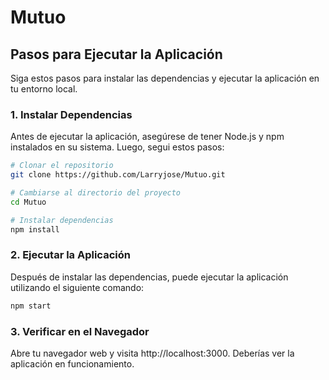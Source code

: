 # Mutuo

## Pasos para Ejecutar la Aplicación

Siga estos pasos para instalar las dependencias y ejecutar la aplicación en tu entorno local.

### 1. Instalar Dependencias

Antes de ejecutar la aplicación, asegúrese de tener Node.js y npm instalados en su sistema. Luego, segui estos pasos:

```bash
# Clonar el repositorio
git clone https://github.com/Larryjose/Mutuo.git

# Cambiarse al directorio del proyecto
cd Mutuo

# Instalar dependencias
npm install
```
### 2. Ejecutar la Aplicación
Después de instalar las dependencias, puede ejecutar la aplicación utilizando el siguiente comando:

```bash
npm start
```

### 3. Verificar en el Navegador
Abre tu navegador web y visita http://localhost:3000. Deberías ver la aplicación en funcionamiento.


